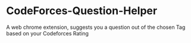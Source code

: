 # CodeForces-Question-Helper
A web chrome extension,  suggests you a question out of the chosen Tag based on your Codeforces Rating
